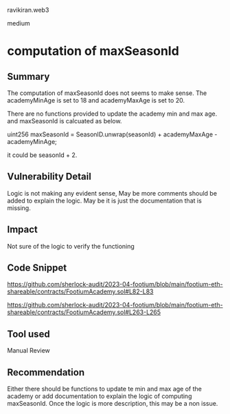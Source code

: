 ravikiran.web3

medium

# computation of maxSeasonId

## Summary
The computation of maxSeasonId does not seems to make sense. 
The academyMinAge is set to 18 and academyMaxAge is set to 20. 

There are no functions provided to update the academy min and max age.
and maxSeasonId is calcuated as below.

uint256 maxSeasonId = SeasonID.unwrap(seasonId) +
            academyMaxAge -
            academyMinAge;

it could be seasonId + 2.

## Vulnerability Detail
Logic is not making any evident sense, May be more comments should be added to explain the logic. May be it is just the documentation that is missing.

## Impact
Not sure of the logic to verify the functioning
## Code Snippet

https://github.com/sherlock-audit/2023-04-footium/blob/main/footium-eth-shareable/contracts/FootiumAcademy.sol#L82-L83

https://github.com/sherlock-audit/2023-04-footium/blob/main/footium-eth-shareable/contracts/FootiumAcademy.sol#L263-L265

## Tool used

Manual Review

## Recommendation
Either there should be functions to update te min and max age of the academy or add documentation to explain the logic of computing maxSeasonId. Once the logic is more description, this may be a non issue.
